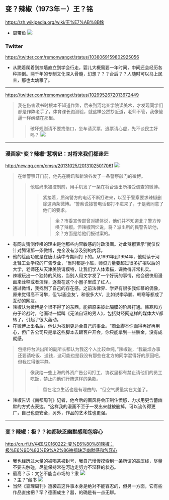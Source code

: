 ## 变？辣椒（1973年－）王？铭
https://zh.wikipedia.org/wiki/王%E7%AB%8B銘
- 周带鱼
![](https://pbs.twimg.com/media/Dmsb6cvV4AA-MI2.jpg)
### Twitter
https://twitter.com/remonwangxt/status/1038069159802925056
- 从跪着爬着到扶墙直立到学会行走，婴儿大概需要一年时间，中间还会经历各种摔倒。两千年的专制文化深入骨髓，幻想？？？台后？？人随时可以马上民主，那也太幼稚了。
---
https://twitter.com/remonwangxt/status/1029952672013672449
>我在伤害读书时根本不知道作弊，后来到河北某学院读美术，才发现同学们都是作弊老手了。体育课长跑测验，就这样公然抄近道，老师不管，我像傻逼一样纠结在那里。
>>破坏规则请不要找借口，坐车请买票，逃票请心虚，先不谈民主好吗？
![](https://pbs.twimg.com/media/DksgfiVX0AAVxcA.jpg)
---
### 漫画家“变？辣椒”惹祸记：对将来我们都迷茫
http://new.qq.com/cmsn/20131025/20131025017061
![](http://pnewsapp.tc.qq.com/newsapp_bt/0/10440815/640)
>在给警察开门前，他先在腾讯和新浪各发了一条警察敲门的微博。
>>他趁尚未被控制前，用手机发了一条在将台派出所接受调查的微博。
>>>紧接着，质询警方的电话不断打进来，以至于警察要求辣椒删除这两条微博。“警察说接警电话都打不进来了，于是我同意了他们的要求。
>>>>余？市委宣传部曾对媒体说，他们并不知道北？警方传唤了辣椒。但辣椒回忆说，将？派出所的民警告诉他，余？方面是给他们报过案的。
- 有网友猜测传唤的理由是他那些内容敏感的时政漫画。对此辣椒表示“就仅仅针对腾讯那一条微博，完全没有涉及别的内容。
- 他的绘画功底是在唐山读中专期间打下的。从1991年到1994年，他就读于河北轻工业学校的广告专业，“当时都是小班，师资力量要超过很多扩招以后的大学，老师还从天津美院请模特，让我们学人体素描，课教得非常扎实。
- 辣椒玩出一个独特的风格，当别人用文字发了一个好玩的事情，他会很快用漫画来诠释或者演绎，逐渐在这个小圈子里成了红人。
- 通过微博，我找到了自己的存在感。之前法律界、学界有很多我仰慕的偶像，原来觉得高不可攀，但‘以画会友’，和很多大V，比如说李承鹏、韩寒等都成了互动的网友。
- 辣椒认为微博是个很不得了的东西，能把原来彼此隔膜的阶层打通。韩寒和方舟子论战时，他画过一幅叫《无法自证的男人》，包括财经网这样的媒体大V都转了，引起了很大轰动。
- 在微博上出名后，他认为找到更适合自己的事业。“商业脚本你画得再好再用心，但广告公司只是拿这些脚本去跟客户开会，你只能拿到一些酬金，没有成就感。
>包括将台派出所的副所长都认为我这个人比较单纯，”辣椒说，“我最烦办事还要请吃饭、送钱，这可能也是我没有那些在北方的同学混得好的原因吧。但我过得很平静。
>>像我给一些上海的外资广告公司打工，协议里都有禁止请他们的员工吃饭，禁止向他们行贿这样的条款。
>>>留在北京生活也是有理由的，“但空气质量实在太差了。
- 辣椒告诉《南都周刊》记者，他今后的画风将会压制住愤怒，力求用更含蓄幽默的方式去表达。“这样我的漫画不至于一发出来就被删掉，可以流传得更广，自己也更安全，另外，作品的艺术性也更强。
---
### 变？辣椒：极？？袖都缺乏幽默感和包容心
http://cn.rfi.fr/中国/20160222-变%E6%80%81辣椒：极%E6%9D%83%E9%A2%86袖都缺乏幽默感和包容心
- 我也经历过大量的被喝茶被封号，我自己慢慢摸索到一条所谓的高压线，尽量不要去触碰，尽量保持常在河边走努力不湿鞋的状态。
- 最高？示：文艺不能当市场的？隶
![](http://scd.cn.rfi.fr/sites/chinese.filesrfi/imagecache/rfi_43_large/sites/images.rfi.fr/files/aef_image/20150326040229_0264.jpg)
- ？主？“藏书
![](http://scd.cn.rfi.fr/sites/chinese.filesrfi/imagecache/rfi_43_large/sites/images.rfi.fr/files/aef_image/b8f33b6e-b378-4b78-a6c2-7679a7f0c49f.jpeg)
- 当然《查理周刊》遭袭击这件事本身是绝对不能容忍的，但另一方面，它有些作品直接把？罕？德画成生？器，的确是有一点无聊。
